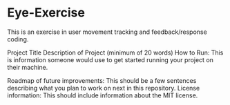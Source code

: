 # Eye-Exercise
This is an exercise in user movement tracking and feedback/response coding.  

Project Title
Description of Project (minimum of 20 words)
How to Run: This is information someone would use to get started running your project on their machine. 

Roadmap of future improvements: This should be a few sentences describing what you plan to work on next in this repository. 
License information: This should include information about the MIT license. 

<html>
    <head>
        <link rel="stylesheet" type="text/css" href="./styles.css">
    </head>
    <body>
        <div class="eyes">
            <div class="eye">
                <div class="ball"></div>
            </div>
            <div class="eye">
                <div class="ball"></div>
            </div>
        </div>
        <script src="./eyes.js"></script>
    </body>
</html>
